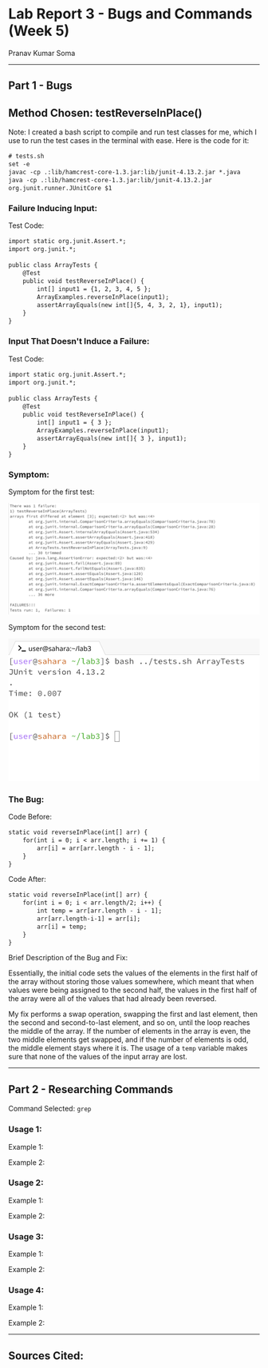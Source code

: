 # Lab Report 3 - Bugs and Commands (Week 5)
Pranav Kumar Soma

---

## Part 1 - Bugs

## Method Chosen: testReverseInPlace()

Note: I created a bash script to compile and run test classes for me, which I use to run the test cases in the terminal with ease.
Here is the code for it:
```
# tests.sh
set -e
javac -cp .:lib/hamcrest-core-1.3.jar:lib/junit-4.13.2.jar *.java
java -cp .:lib/hamcrest-core-1.3.jar:lib/junit-4.13.2.jar org.junit.runner.JUnitCore $1
```

### Failure Inducing Input:
Test Code:
```
import static org.junit.Assert.*;
import org.junit.*;

public class ArrayTests {
	@Test 
	public void testReverseInPlace() {
		int[] input1 = {1, 2, 3, 4, 5 };
		ArrayExamples.reverseInPlace(input1);
		assertArrayEquals(new int[]{5, 4, 3, 2, 1}, input1);
	}
}
```
### Input That Doesn't Induce a Failure:
Test Code:
```
import static org.junit.Assert.*;
import org.junit.*;

public class ArrayTests {
	@Test
	public void testReverseInPlace() {
		int[] input1 = { 3 };
		ArrayExamples.reverseInPlace(input1);
		assertArrayEquals(new int[]{ 3 }, input1);
	}
}
```
### Symptom:
Symptom for the first test:

![Image](Fail.png)

Symptom for the second test:

![Image](Success.png)

### The Bug:

Code Before:
```
static void reverseInPlace(int[] arr) {
	for(int i = 0; i < arr.length; i += 1) {
		arr[i] = arr[arr.length - i - 1];
	}
}
```
Code After:
```
static void reverseInPlace(int[] arr) {
	for(int i = 0; i < arr.length/2; i++) {
		int temp = arr[arr.length - i - 1];
		arr[arr.length-i-1] = arr[i];
		arr[i] = temp;
	}
}
```
Brief Description of the Bug and Fix:

Essentially, the initial code sets the values of the elements in the first half of the array without storing those values somewhere, 
which meant that when values were being assigned to the second half, the values in the first half of the array were all of the values
that had already been reversed. 

My fix performs a swap operation, swapping the first and last element, then the second and second-to-last element, and so on, until
the loop reaches the middle of the array. If the number of elements in the array is even, the two middle elements get swapped, and if
the number of elements is odd, the middle element stays where it is. The usage of a ```temp``` variable makes sure that none of the values
of the input array are lost.

---

## Part 2 - Researching Commands

Command Selected: ```grep```

### Usage 1:

Example 1:

Example 2:

### Usage 2:

Example 1:

Example 2:

### Usage 3:

Example 1:

Example 2:

### Usage 4: 

Example 1:

Example 2:

---

## Sources Cited:

